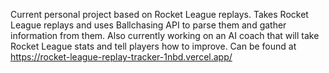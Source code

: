 Current personal project based on Rocket League replays. Takes Rocket League replays and uses Ballchasing API to parse them and gather information from them. Also currently working on an AI coach that will take Rocket League stats and tell players how to improve. Can be found at https://rocket-league-replay-tracker-1nbd.vercel.app/


